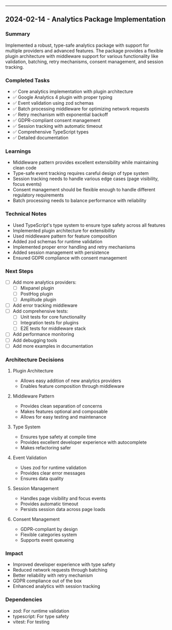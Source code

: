 ---

## 2024-02-14 - Analytics Package Implementation

### Summary

Implemented a robust, type-safe analytics package with support for multiple providers and advanced features. The package provides a flexible plugin architecture with middleware support for various functionality like validation, batching, retry mechanisms, consent management, and session tracking.

### Completed Tasks

- ✅ Core analytics implementation with plugin architecture
- ✅ Google Analytics 4 plugin with proper typing
- ✅ Event validation using zod schemas
- ✅ Batch processing middleware for optimizing network requests
- ✅ Retry mechanism with exponential backoff
- ✅ GDPR-compliant consent management
- ✅ Session tracking with automatic timeout
- ✅ Comprehensive TypeScript types
- ✅ Detailed documentation

### Learnings

- Middleware pattern provides excellent extensibility while maintaining clean code
- Type-safe event tracking requires careful design of type system
- Session tracking needs to handle various edge cases (page visibility, focus events)
- Consent management should be flexible enough to handle different regulatory requirements
- Batch processing needs to balance performance with reliability

### Technical Notes

- Used TypeScript's type system to ensure type safety across all features
- Implemented plugin architecture for extensibility
- Used middleware pattern for feature composition
- Added zod schemas for runtime validation
- Implemented proper error handling and retry mechanisms
- Added session management with persistence
- Ensured GDPR compliance with consent management

### Next Steps

- [ ] Add more analytics providers:
  - [ ] Mixpanel plugin
  - [ ] PostHog plugin
  - [ ] Amplitude plugin
- [ ] Add error tracking middleware
- [ ] Add comprehensive tests:
  - [ ] Unit tests for core functionality
  - [ ] Integration tests for plugins
  - [ ] E2E tests for middleware stack
- [ ] Add performance monitoring
- [ ] Add debugging tools
- [ ] Add more examples in documentation

### Architecture Decisions

1. Plugin Architecture
   - Allows easy addition of new analytics providers
   - Enables feature composition through middleware

2. Middleware Pattern
   - Provides clean separation of concerns
   - Makes features optional and composable
   - Allows for easy testing and maintenance

3. Type System
   - Ensures type safety at compile time
   - Provides excellent developer experience with autocomplete
   - Makes refactoring safer

4. Event Validation
   - Uses zod for runtime validation
   - Provides clear error messages
   - Ensures data quality

5. Session Management
   - Handles page visibility and focus events
   - Provides automatic timeout
   - Persists session data across page loads

6. Consent Management
   - GDPR-compliant by design
   - Flexible categories system
   - Supports event queueing

### Impact

- Improved developer experience with type safety
- Reduced network requests through batching
- Better reliability with retry mechanism
- GDPR compliance out of the box
- Enhanced analytics with session tracking

### Dependencies

- zod: For runtime validation
- typescript: For type safety
- vitest: For testing
